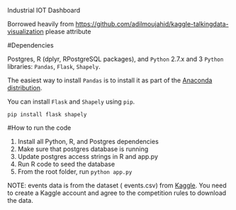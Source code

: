 Industrial IOT Dashboard

Borrowed heavily from https://github.com/adilmoujahid/kaggle-talkingdata-visualization please attribute

#Dependencies

Postgres, R (dplyr, RPostgreSQL packages), and  ```Python``` 2.7.x and 3 ```Python``` libraries: ```Pandas```, ```Flask```, ```Shapely```.

The easiest way to install ```Pandas``` is to install it as part of the [Anaconda distribution](https://www.continuum.io/downloads).

You can install ```Flask``` and ```Shapely``` using ```pip```.

```
pip install flask shapely
```

#How to run the code

1. Install all Python, R, and Postgres dependencies
2. Make sure that postgres database is running 
3. Update postgres access strings in R and app.py
4. Run R code to seed the database
5. From the root folder, run ```python app.py```


NOTE: events data is from the dataset ( events.csv) from [Kaggle](https://www.kaggle.com/c/talkingdata-mobile-user-demographics/data). You need to create a Kaggle account and agree to the competition rules to download the data.


